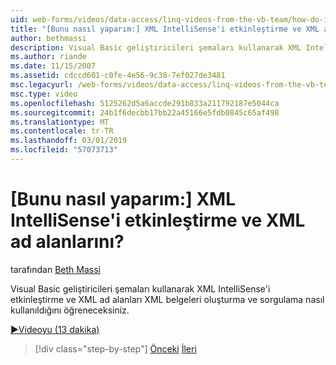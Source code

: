 ```yaml
---
uid: web-forms/videos/data-access/linq-videos-from-the-vb-team/how-do-i-enable-xml-intellisense-and-use-xml-namespaces
title: "[Bunu nasıl yaparım:] XML IntelliSense'i etkinleştirme ve XML ad alanlarını? | Microsoft Docs"
author: bethmassi
description: Visual Basic geliştiricileri şemaları kullanarak XML IntelliSense'i etkinleştirme ve XML ad alanları XML belgeleri oluşturma ve sorgulama nasıl kullanıldığını öğreneceksiniz.
ms.author: riande
ms.date: 11/15/2007
ms.assetid: cdccd601-c0fe-4e56-9c38-7ef027de3481
msc.legacyurl: /web-forms/videos/data-access/linq-videos-from-the-vb-team/how-do-i-enable-xml-intellisense-and-use-xml-namespaces
msc.type: video
ms.openlocfilehash: 5125262d5a6accde291b833a211792187e5044ca
ms.sourcegitcommit: 24b1f6decbb17bb22a45166e5fdb0845c65af498
ms.translationtype: MT
ms.contentlocale: tr-TR
ms.lasthandoff: 03/01/2019
ms.locfileid: "57073713"
---
```

<a name="how-do-i-enable-xml-intellisense-and-use-xml-namespaces"></a>[Bunu nasıl yaparım:] XML IntelliSense'i etkinleştirme ve XML ad alanlarını?
====================
tarafından [Beth Massi](https://github.com/bethmassi)

Visual Basic geliştiricileri şemaları kullanarak XML IntelliSense'i etkinleştirme ve XML ad alanları XML belgeleri oluşturma ve sorgulama nasıl kullanıldığını öğreneceksiniz.

[&#9654;Videoyu (13 dakika)](https://channel9.msdn.com/Blogs/ASP-NET-Site-Videos/how-do-i-enable-xml-intellisense-and-use-xml-namespaces)

> [!div class="step-by-step"]
> [Önceki](how-do-i-get-started-with-linq-to-xml.md)
> [İleri](how-do-i-create-xml-documents-from-sql-data.md)
